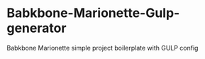 # Babkbone-Marionette-Gulp-generator
Babkbone Marionette simple project boilerplate with GULP config
